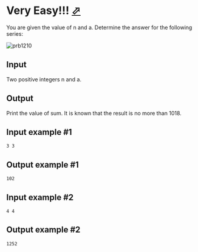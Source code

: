 # Very Easy!!! [⬀](https://www.e-olymp.com/en/contests/9680/problems/85017)
You are given the value of n and a. Determine the answer for the following series:

![prb1210](1283721632.JPG)

## Input
Two positive integers n and a.

## Output
Print the value of sum. It is known that the result is no more than 1018.

## Input example #1
```
3 3
```

## Output example #1
```
102
```

## Input example #2
```
4 4
```

## Output example #2
```
1252
```

